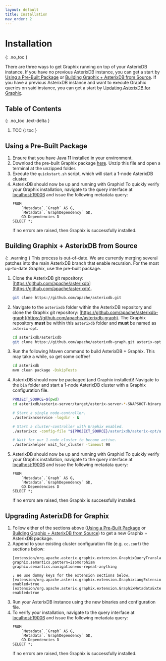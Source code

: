 ```yaml
---
layout: default
title: Installation
nav_order: 2
---
```


# Installation
{: .no_toc }

There are three ways to get Graphix running on top of your AsterixDB instance.
If you have no previous AsterixDB instance, you can get a start by [Using a Pre-Built Package](#using-a-pre-built-package) or [Building Graphix + AsterixDB from Source](#building-graphix--asterixdb-from-source).
If you have a previous AsterixDB instance and want to execute Graphix queries on said instance, you can get a start by [Updating AsterixDB for Graphix](#upgrading-asterixdb-for-graphix).

## Table of Contents
{: .no_toc .text-delta }

1. TOC
{: toc }

## Using a Pre-Built Package

1. Ensure that you have Java 11 installed in your environment.
2. Download the pre-built Graphix package [here](https://github.com/graphix-asterixdb/package/releases/download/alpha/graphix-0.3.0.zip).
    Unzip this file and open a terminal at the unzipped folder.
3. Execute the `quickstart.sh` script, which will start a 1-node AsterixDB cluster.
4. AsterixDB should now be up and running with Graphix!
    To quickly verify your Graphix installation, navigate to the query interface at [localhost:19006](https://localhost:19006) and issue the following metadata query:
    ```
    FROM    
        `Metadata`.`Graph` AS G,
        `Metadata`.`GraphDependency` GD,
        GD.Dependencies D 
    SELECT *;
    ```
    If no errors are raised, then Graphix is successfully installed.   

## Building Graphix + AsterixDB from Source

{: .warning }
This process is out-of-date.
We are currently merging several patches into the main AsterixDB branch that enable recursion.
For the most up-to-date Graphix, use the pre-built package.

1. Clone the AsterixDB git repository: [https://github.com/apache/asterixdb](https://github.com/apache/asterixdb).
    ```bash
    git clone https://github.com/apache/asterixdb.git 
    ```
2. Navigate to the `asterixdb` folder within the AsterixDB repository and clone the Graphix git repository: [https://github.com/apache/asterixdb-graph](https://github.com/apache/asterixdb-graph).
    The Graphix repository **must** be within this `asterixdb` folder and **must** be named as `asterix-opt`.
    ```bash
    cd asterixdb/asterixdb  
    git clone https://github.com/apache/asterixdb-graph.git asterix-opt
    ```
3. Run the following Maven command to build AsterixDB + Graphix.
    This may take a while, so get some coffee!
    ```bash
    cd asterixdb 
    mvn clean package -DskipTests
    ```
4. AsterixDB should now be packaged (and Graphix installed)!
    Navigate to the `bin` folder and start a 1-node AsterixDB cluster with a Graphix configuration file.
    ```bash
    PROJECT_SOURCE=$(pwd)
    cd asterixdb/asterix-server/target/asterix-server-*-SNAPSHOT-binary-assembly/apache-asterixdb-*-SNAPSHOT/bin

    # Start a single node-controller.
    ./asterixncservice -logdir - &

    # Start a cluster-controller with Graphix enabled.
    ./asterixcc -config-file "${PROJECT_SOURCE}/asterixdb/asterix-opt/asterix-graphix/src/main/resources/cc.conf" &

    # Wait for our 1-node cluster to become active.
    ./asterixhelper wait_for_cluster -timeout 90
    ```
5. AsterixDB should now be up and running with Graphix!
    To quickly verify your Graphix installation, navigate to the query interface at [localhost:19006](https://localhost:19006) and issue the following metadata query:
    ```
    FROM    
        `Metadata`.`Graph` AS G,
        `Metadata`.`GraphDependency` GD,
        GD.Dependencies D 
    SELECT *;
    ```
    If no errors are raised, then Graphix is successfully installed.

## Upgrading AsterixDB for Graphix

1. Follow either of the sections above ([Using a Pre-Built Package](#using-a-pre-built-package) or [Building Graphix + AsterixDB from Source](#building-graphix--asterixdb-from-source)) to get a new Graphix + AsterixDB package.
2. Append to your existing cluster configuration file (e.g. `cc.conf`) the sections below:
    ```
    [extension/org.apache.asterix.graphix.extension.GraphixQueryTranslatorExtension]
    graphix.semantics.pattern=isomorphism
    graphix.semantics.navigation=no-repeat-anything
    
    ; We use dummy keys for the extension sections below.
    [extension/org.apache.asterix.graphix.extension.GraphixLangExtension]
    enabled=true
    [extension/org.apache.asterix.graphix.extension.GraphixMetadataExtension]
    enabled=true    
    ```
3. Run your AsterixDB instance using the new binaries and configuration file.
4. To verify your installation, navigate to the query interface at [localhost:19006](https://localhost:19006) and issue the following metadata query:
    ```
    FROM    
        `Metadata`.`Graph` AS G,
        `Metadata`.`GraphDependency` GD,
        GD.Dependencies D 
    SELECT *;
    ```
    If no errors are raised, then Graphix is successfully installed.